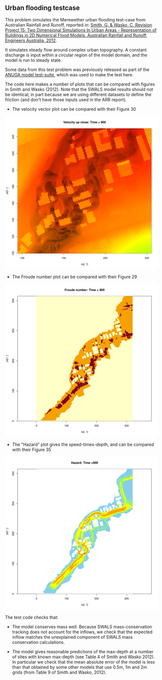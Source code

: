 ## Urban flooding testcase

This problem simulates the Merewether urban flooding test-case from Australian Rainfall and Runoff, reported in:
[Smith, G. & Wasko, C. Revision Project 15: Two Dimensional Simulations In 
Urban Areas - Representation of Buildings in 2D Numerical Flood Models. Australian 
Rainfall and Runoff, Engineers Australia, 2012](https://arr.ga.gov.au/__data/assets/pdf_file/0014/40523/ARR_Project_15_Subproject_report_buildings_final.pdf).

It simulates steady flow around complex urban topography. A constant discharge
is input within a circular region of the model domain, and the model is run to
steady state. 

Some data from this test problem was previously released as part of the 
[ANUGA model test-suite](https://github.com/GeoscienceAustralia/anuga_core/tree/main/validation_tests/case_studies/merewether),
which was used to make the test here.

The code here makes a number of plots that can be compared with figures in Smith and Wasko (2012). 
Note that the SWALS model results should not be identical, in part because we are using
different datasets to define the friction (and don't have those inputs used in the ARR
report).

* The velocity vector plot can be compared with their Figure 30

![Velocity vector plot near buildings](Velocity_vector_plot.png)

* The Froude number plot can be compared with their Figure 29

![Froude number plot](Froude_number_plot.png)

* The "Hazard" plot gives the speed-times-depth, and can be compared with their Figure 35

![Hazard plot (speed x depth)](Hazard_plot.png)

The test code checks that:

* The model conserves mass well. Because SWALS mass-conservation tracking does
  not account for the inflows, we check that the expected inflow matches the
unexplained component of SWALS mass conservation calculations. 

* The model gives reasonable predictions of the max-depth at a number of sites
  with known max-depth (see Table 4 of Smith and Wasko 2012). In particular we
check that the mean absolute error of the model is less than that obtained by
some other models that use 0.5m, 1m and 2m grids (from Table 9 of Smith and Wasko,
2012).

